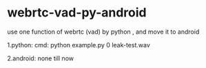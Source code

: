 # webrtc-vad-py-android
use one function of webrtc (vad) by python , and move it to android

1.python: cmd: python example.py 0 leak-test.wav

2.android: none till now
